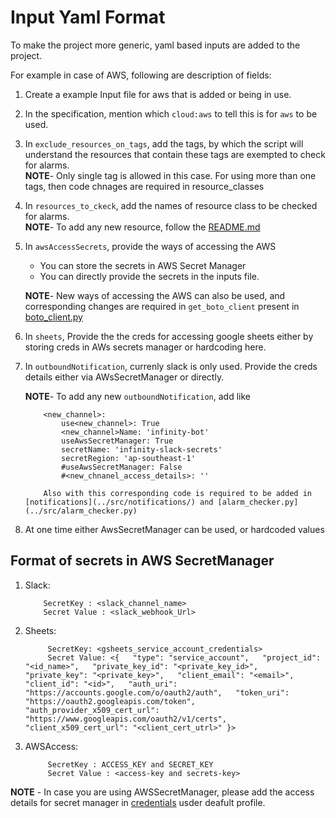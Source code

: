 # Input Yaml Format

To make the project more generic, yaml based inputs are added to the project.

For example in case of AWS, following are description of fields:

1. Create a example Input file for aws that is added or being in use.

2. In the specification, mention which `cloud:aws` to tell this is for `aws` to be used.

3. In `exclude_resources_on_tags`, add the tags, by which the script will understand the resources that contain these tags are exempted to check for alarms.  
    **NOTE**- Only single tag is allowed in this case. For using more than one tags, then code chnages are required in resource_classes

4. In `resources_to_ckeck`, add the names of resource class to be checked for alarms.  
    **NOTE**- To add any new resource, follow the [README.md](../src/cloud/aws/resource_classes/README.md)

5. In `awsAccessSecrets`, provide the ways of accessing the AWS     
    - You can store the secrets in AWS Secret Manager  
    - You can directly provide the secrets in the inputs file.  

    **NOTE**- New ways of accessing the AWS can also be used, and corresponding changes are required in `get_boto_client` present in    [boto_client.py](../src/cloud/aws/utils/boto_client.py)

6. In `sheets`, Provide the the creds for accessing google sheets either by storing creds in AWs secrets manager or hardcoding here.

7. In `outboundNotification`, currenly slack is only used. Provide the creds details either via AWsSecretManager or directly.           

    **NOTE**- To add any new `outboundNotification`, add like
    ```
        <new_channel>:
            use<new_channel>: True
            <new_channel>Name: 'infinity-bot'
            useAwsSecretManager: True
            secretName: 'infinity-slack-secrets'
            secretRegion: 'ap-southeast-1'
            #useAwsSecretManager: False
            #<new_chnanel_access_details>: ''

        Also with this corresponding code is required to be added in [notifications](../src/notifications/) and [alarm_checker.py](../src/alarm_checker.py)
    ```

8. At one time either AwsSecretManager can be used, or hardcoded values

## Format of secrets in AWS SecretManager

1. Slack: 
    ```
        SecretKey : <slack_channel_name>
        Secret Value : <slack_webhook_Url>
    ```

2. Sheets:
   ```
        SecretKey: <gsheets_service_account_credentials>
        Secret Value: <{   "type": "service_account",   "project_id": "<id_name>",   "private_key_id": "<private_key_id>",   "private_key": "<private_key>",   "client_email": "<email>",   "client_id": "<id>",   "auth_uri": "https://accounts.google.com/o/oauth2/auth",   "token_uri": "https://oauth2.googleapis.com/token",   "auth_provider_x509_cert_url": "https://www.googleapis.com/oauth2/v1/certs",   "client_x509_cert_url": "<client_cert_utrl>" }>
    ```

3. AWSAccess:
   ```
        SecretKey : ACCESS_KEY and SECRET_KEY
        Secret Value : <access-key and secrets-key>
    ```


**NOTE** - In case you are using AWSSecretManager, please add the access details for secret manager in [credentials](~/.aws/credentails) usder deafult profile.